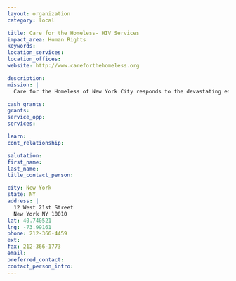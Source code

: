 ```yaml
---
layout: organization
category: local

title: Care for the Homeless- HIV Services
impact_area: Human Rights
keywords: 
location_services: 
location_offices: 
website: http://www.careforthehomeless.org

description: 
mission: |
  Care for the Homeless of New York City responds to the devastating effects of homelessness in New York City both by ensuring a wide array of high-quality support services to homeless children, women, and men, and by helping to improve the policies and programs affecting them. Care for the Homeless places at the core of our work the ultimate goal of eliminating homelessness within our city and country. 

cash_grants: 
grants: 
service_opp: 
services: 

learn: 
cont_relationship: 

salutation: 
first_name: 
last_name: 
title_contact_person: 

city: New York
state: NY
address: |
  12 West 21st Street     
  New York NY 10010
lat: 40.740521
lng: -73.99161
phone: 212-366-4459
ext: 
fax: 212-366-1773
email: 
preferred_contact: 
contact_person_intro: 
---
```


